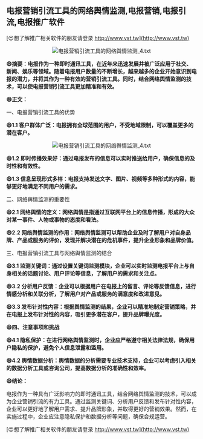 ## **电报营销引流工具的网络舆情监测,电报营销,电报引流,电报推广软件**

[😍想了解推广相关软件的朋友请登录 http://www.vst.tw](http://www.vst.tw)

 <center><img src="https://vst.tw/MP4/tuiguang/png/6.png" alt="电报营销引流工具的网络舆情监测_4.txt"></center>

**😄摘要：电报作为一种即时通讯工具，在近年来迅速发展并被广泛应用于社交、新闻、娱乐等领域。随着电报用户数量的不断增长，越来越多的企业开始意识到电报的潜力，并将其作为一种有效的营销引流工具。同时，结合网络舆情监测的技术，可以使电报营销引流工具更加精准和有效。**

**😄正文：**

一、电报营销引流工具的优势

**😄1.1 客户群体广泛：电报拥有全球范围的用户，不受地域限制，可以覆盖更多的潜在客户。**

 <center><img src="https://vst.tw/MP4/tuiguang/png/7.png" alt="电报营销引流工具的网络舆情监测_4.txt"></center>

**😄1.2 即时传播效果好：通过电报发布的信息可以实时推送给用户，确保信息的及时性和有效性。**

**😄1.3 信息呈现形式多样：电报支持发送文字、图片、视频等多种形式的内容，能够更好地满足不同用户的需求。**

二、网络舆情监测的重要性

**😄2.1 网络舆情的定义：网络舆情是指通过互联网平台上的信息传播，形成的大众对某一事件、人物或事物的态度和看法。**

**😄2.2 网络舆情监测的作用：网络舆情监测可以帮助企业及时了解用户对自身品牌、产品或服务的评价，发现并解决潜在的危机事件，提升企业形象和品牌价值。**

三、电报营销引流工具与网络舆情监测的结合

**😄3.1 监测关键词：通过设置关键词监测模块，企业可以实时监测电报平台上与自身相关的话题讨论、用户评论等信息，了解用户的需求和关注点。**

**😄3.2 分析用户反馈：企业可以根据用户在电报上的留言、评论等反馈信息，进行情感分析和关联分析，了解用户对产品或服务的满意度和改进意见。**

**😄3.3 发布针对性内容：根据舆情监测的结果，企业可以精准地制定营销策略，并在电报上发布针对性的内容，吸引更多潜在客户，提升品牌曝光度。**

**😄四、注意事项和挑战**

**😄4.1 隐私保护：在进行网络舆情监测时，企业应严格遵守相关法律法规，确保用户隐私的保护，避免个人信息泄露和滥用。**

**😄4.2 舆情数据分析：舆情数据的分析需要专业技术支持，企业可以考虑引入相关的数据分析工具或咨询公司，提高数据分析的准确性和效率。**

**😄结论：**

电报作为一种具有广泛影响力的即时通讯工具，结合网络舆情监测的技术，可以成为企业营销引流的有力工具。通过监测关键词、分析用户反馈和发布针对性内容，企业可以更好地了解用户需求、提升品牌形象，并取得更好的营销效果。然而，在实施过程中，企业应注意隐私保护和数据分析等问题，确保合规运营。

[😍想了解推广相关软件的朋友请登录 http://www.vst.tw](http://www.vst.tw)



